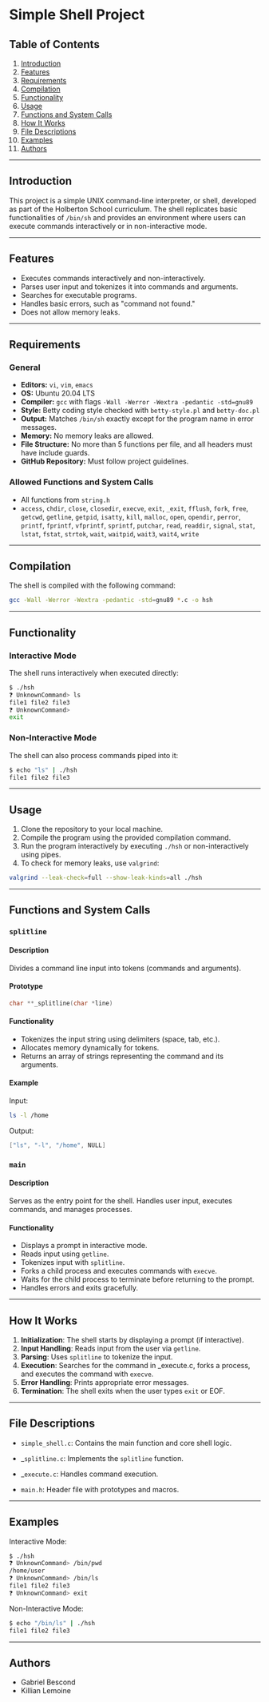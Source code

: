 # Simple Shell Project

## Table of Contents

1. [Introduction](#introduction)
2. [Features](#features)
3. [Requirements](#requirements)
4. [Compilation](#compilation)
5. [Functionality](#functionality)
6. [Usage](#usage)
7. [Functions and System Calls](#functions-and-system-calls)
8. [How It Works](#how-it-works)
9. [File Descriptions](#file-descriptions)
10. [Examples](#examples)
11. [Authors](#authors)

---

## Introduction

This project is a simple UNIX command-line interpreter, or shell, developed as part of the Holberton School curriculum. The shell replicates basic functionalities of `/bin/sh` and provides an environment where users can execute commands interactively or in non-interactive mode.

---

## Features

- Executes commands interactively and non-interactively.
- Parses user input and tokenizes it into commands and arguments.
- Searches for executable programs.
- Handles basic errors, such as "command not found."
- Does not allow memory leaks.

---

## Requirements

### General

- **Editors:** `vi`, `vim`, `emacs`
- **OS:** Ubuntu 20.04 LTS
- **Compiler:** `gcc` with flags `-Wall -Werror -Wextra -pedantic -std=gnu89`
- **Style:** Betty coding style checked with `betty-style.pl` and `betty-doc.pl`
- **Output:** Matches `/bin/sh` exactly except for the program name in error messages.
- **Memory:** No memory leaks are allowed.
- **File Structure:** No more than 5 functions per file, and all headers must have include guards.
- **GitHub Repository:** Must follow project guidelines.

### Allowed Functions and System Calls

- All functions from `string.h`
- `access`, `chdir`, `close`, `closedir`, `execve`, `exit`, `_exit`, `fflush`, `fork`, `free`, `getcwd`, `getline`, `getpid`, `isatty`, `kill`, `malloc`, `open`, `opendir`, `perror`, `printf`, `fprintf`, `vfprintf`, `sprintf`, `putchar`, `read`, `readdir`, `signal`, `stat`, `lstat`, `fstat`, `strtok`, `wait`, `waitpid`, `wait3`, `wait4`, `write`

---

## Compilation

The shell is compiled with the following command:

```bash
gcc -Wall -Werror -Wextra -pedantic -std=gnu89 *.c -o hsh
```

---

## Functionality

### Interactive Mode

The shell runs interactively when executed directly:

```bash
$ ./hsh
❓ UnknownCommand> ls
file1 file2 file3
❓ UnknownCommand>
exit
```

### Non-Interactive Mode

The shell can also process commands piped into it:

```bash
$ echo "ls" | ./hsh
file1 file2 file3
```

---

## Usage

1. Clone the repository to your local machine.
2. Compile the program using the provided compilation command.
3. Run the program interactively by executing `./hsh` or non-interactively using pipes.
4. To check for memory leaks, use `valgrind`:

```bash
valgrind --leak-check=full --show-leak-kinds=all ./hsh
```

---

## Functions and System Calls

### `splitline`

#### Description

Divides a command line input into tokens (commands and arguments).

#### Prototype

```c
char **_splitline(char *line)
```

#### Functionality

- Tokenizes the input string using delimiters (space, tab, etc.).
- Allocates memory dynamically for tokens.
- Returns an array of strings representing the command and its arguments.

#### Example

Input:

```bash
ls -l /home
```

Output:

```c
["ls", "-l", "/home", NULL]
```

### `main`

#### Description

Serves as the entry point for the shell. Handles user input, executes commands, and manages processes.

#### Functionality

- Displays a prompt in interactive mode.
- Reads input using `getline`.
- Tokenizes input with `splitline`.
- Forks a child process and executes commands with `execve`.
- Waits for the child process to terminate before returning to the prompt.
- Handles errors and exits gracefully.

---

## How It Works

1. **Initialization**: The shell starts by displaying a prompt (if interactive).
2. **Input Handling**: Reads input from the user via `getline`.
3. **Parsing**: Uses `splitline` to tokenize the input.
4. **Execution**: Searches for the command in \_execute.c, forks a process, and executes the command with `execve`.
5. **Error Handling**: Prints appropriate error messages.
6. **Termination**: The shell exits when the user types `exit` or EOF.

---

## File Descriptions

- `simple_shell.c`: Contains the main function and core shell logic.

- \_`splitline.c`: Implements the `splitline` function.

- \_`execute.c`: Handles command execution.

- `main.h`: Header file with prototypes and macros.

---

## Examples

Interactive Mode:

```bash
$ ./hsh
❓ UnknownCommand> /bin/pwd
/home/user
❓ UnknownCommand> /bin/ls
file1 file2 file3
❓ UnknownCommand> exit
```

Non-Interactive Mode:

```bash
$ echo "/bin/ls" | ./hsh
file1 file2 file3
```

---

## Authors

- Gabriel Bescond
- Killian Lemoine


